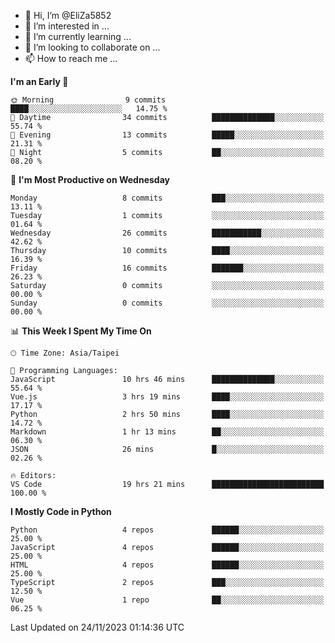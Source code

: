 - 👋 Hi, I’m @EliZa5852
- 👀 I’m interested in ...
- 🌱 I’m currently learning ...
- 💞️ I’m looking to collaborate on ...
- 📫 How to reach me ...

<!--START_SECTION:waka-->
**I'm an Early 🐤** 

```text
🌞 Morning                9 commits           ████░░░░░░░░░░░░░░░░░░░░░   14.75 % 
🌆 Daytime                34 commits          ██████████████░░░░░░░░░░░   55.74 % 
🌃 Evening                13 commits          █████░░░░░░░░░░░░░░░░░░░░   21.31 % 
🌙 Night                  5 commits           ██░░░░░░░░░░░░░░░░░░░░░░░   08.20 % 
```
📅 **I'm Most Productive on Wednesday** 

```text
Monday                   8 commits           ███░░░░░░░░░░░░░░░░░░░░░░   13.11 % 
Tuesday                  1 commits           ░░░░░░░░░░░░░░░░░░░░░░░░░   01.64 % 
Wednesday                26 commits          ███████████░░░░░░░░░░░░░░   42.62 % 
Thursday                 10 commits          ████░░░░░░░░░░░░░░░░░░░░░   16.39 % 
Friday                   16 commits          ███████░░░░░░░░░░░░░░░░░░   26.23 % 
Saturday                 0 commits           ░░░░░░░░░░░░░░░░░░░░░░░░░   00.00 % 
Sunday                   0 commits           ░░░░░░░░░░░░░░░░░░░░░░░░░   00.00 % 
```


📊 **This Week I Spent My Time On** 

```text
🕑︎ Time Zone: Asia/Taipei

💬 Programming Languages: 
JavaScript               10 hrs 46 mins      ██████████████░░░░░░░░░░░   55.64 % 
Vue.js                   3 hrs 19 mins       ████░░░░░░░░░░░░░░░░░░░░░   17.17 % 
Python                   2 hrs 50 mins       ████░░░░░░░░░░░░░░░░░░░░░   14.72 % 
Markdown                 1 hr 13 mins        ██░░░░░░░░░░░░░░░░░░░░░░░   06.30 % 
JSON                     26 mins             █░░░░░░░░░░░░░░░░░░░░░░░░   02.26 % 

🔥 Editors: 
VS Code                  19 hrs 21 mins      █████████████████████████   100.00 % 
```

**I Mostly Code in Python** 

```text
Python                   4 repos             ██████░░░░░░░░░░░░░░░░░░░   25.00 % 
JavaScript               4 repos             ██████░░░░░░░░░░░░░░░░░░░   25.00 % 
HTML                     4 repos             ██████░░░░░░░░░░░░░░░░░░░   25.00 % 
TypeScript               2 repos             ███░░░░░░░░░░░░░░░░░░░░░░   12.50 % 
Vue                      1 repo              ██░░░░░░░░░░░░░░░░░░░░░░░   06.25 % 
```




 Last Updated on 24/11/2023 01:14:36 UTC
<!--END_SECTION:waka-->
